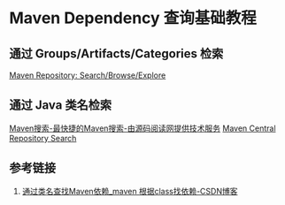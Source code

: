 # Maven Dependency 查询基础教程


## 通过 Groups/Artifacts/Categories 检索

[Maven Repository: Search/Browse/Explore](https://mvnrepository.com/)


## 通过 Java 类名检索


[Maven搜索-最快捷的Maven搜索-由源码阅读网提供技术服务](https://mvn.coderead.cn/)
[Maven Central Repository Search](https://search.maven.org)

## 参考链接
1. [通过类名查找Maven依赖\_maven 根据class找依赖-CSDN博客](https://blog.csdn.net/TomAndersen/article/details/106241065)
